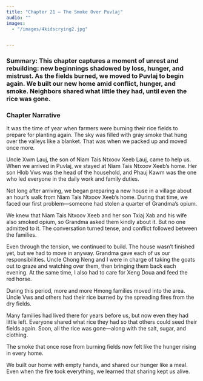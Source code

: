 ```yaml
---
title: "Chapter 21 — The Smoke Over Puvlaj"
audio: ""
images:
  - "/images/4kidscrying2.jpg"


---
```


### Summary:  This chapter captures a moment of unrest and rebuilding: new beginnings shadowed by loss, hunger, and mistrust. As the fields burned, we moved to Puvlaj to begin again. We built our new home amid conflict, hunger, and smoke. Neighbors shared what little they had, until even the rice was gone.

### Chapter Narrative

It was the time of year when farmers were burning their rice fields to prepare for planting again. The sky was filled with gray smoke that hung over the valleys like a blanket. That was when we packed up and moved once more.

Uncle Xwm Lauj, the son of Niam Tais Ntxoov Xeeb Lauj, came to help us. When we arrived in Puvlaj, we stayed at Niam Tais Ntxoov Xeeb’s home. Her son Hlob Vws was the head of the household, and Phauj Kawm was the one who led everyone in the daily work and family duties.

Not long after arriving, we began preparing a new house in a village about an hour’s walk from Niam Tais Ntxoov Xeeb’s home. During that time, we faced our first problem—someone had stolen a quarter of Grandma’s opium.

We knew that Niam Tais Ntxoov Xeeb and her son Txiaj Xab and his wife also smoked opium, so Grandma asked them kindly about it. But no one admitted to it. The conversation turned tense, and conflict followed between the families.

Even through the tension, we continued to build. The house wasn’t finished yet, but we had to move in anyway. Grandma gave each of us our responsibilities. Uncle Chong Neng and I were in charge of taking the goats out to graze and watching over them, then bringing them back each evening. At the same time, I also had to care for Xeng Doua and feed the red horse.

During this period, more and more Hmong families moved into the area. Uncle Vws and others had their rice burned by the spreading fires from the dry fields.

Many families had lived there for years before us, but now even they had little left. Everyone shared what rice they had so that others could seed their fields again. Soon, all the rice was gone—along with the salt, sugar, and clothing.

The smoke that once rose from burning fields now felt like the hunger rising in every home.

We built our home with empty hands, and shared our hunger like a meal.
Even when the fire took everything, we learned that sharing kept us alive.